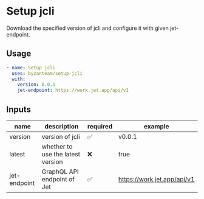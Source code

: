 # Setup jcli

Download the specified version of jcli and configure it with given jet-endpoint.

## Usage

```yaml
- name: Setup jcli
  uses: byzanteam/setup-jcli
  with:
    version: 0.0.1
    jet-endpoint: https://work.jet.app/api/v1
```

## Inputs

| name         | description                       | required | example                     |
| ------------ | --------------------------------- | -------- | --------------------------- |
| version      | version of jcli                   | ✅       | v0.0.1                      |
| latest       | whether to use the latest version | ❌       | true                        |
| jet-endpoint | GraphQL API endpoint of Jet       | ✅       | https://work.jet.app/api/v1 |
